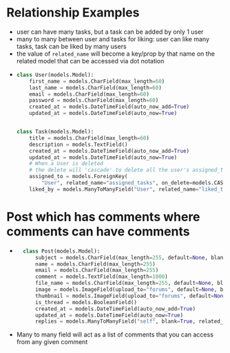 # Relationship Examples
- user can have many tasks, but a task can be added by only 1 user
- many to many between user and tasks for liking: user can like many tasks, task can be liked by many users
- the value of `related_name` will become a key/prop by that name on the related model that can be accessed via dot notation
- ``` py
  class User(models.Model):
      first_name = models.CharField(max_length=60)
      last_name = models.CharField(max_length=60)
      email = models.CharField(max_length=60)
      password = models.CharField(max_length=60)
      created_at = models.DateTimeField(auto_now_add=True)
      updated_at = models.DateTimeField(auto_now=True)


  class Task(models.Model):
      title = models.CharField(max_length=60)
      description = models.TextField()
      created_at = models.DateTimeField(auto_now_add=True)
      updated_at = models.DateTimeField(auto_now=True)
      # When a User is deleted
      # the delete will 'cascade' to delete all the user's assigned_tasks as well
      assigned_to = models.ForeignKey(
          "User", related_name="assigned_tasks", on_delete=models.CASCADE)
      liked_by = models.ManyToManyField("User", related_name="liked_tasks")
  ```

# Post which has comments where comments can have comments
- ``` py
    class Post(models.Model):
        subject = models.CharField(max_length=255, default=None, blank=True, null=True)
        name = models.CharField(max_length=255)
        email = models.CharField(max_length=255)
        comment = models.TextField(max_length=1000)
        file_name = models.CharField(max_length=255, default=None, blank=True, null=True)
        image = models.ImageField(upload_to="forums", default=None, blank=True, null=True)
        thumbnail = models.ImageField(upload_to="forums", default=None, blank=True, null=True)
        is_thread = models.BooleanField()
        created_at = models.DateTimeField(auto_now_add=True)
        updated_at = models.DateTimeField(auto_now=True)
        replies = models.ManyToManyField("self", blank=True, related_name="thread")
    ```
- Many to many field will act as a list of comments that you can access from any given comment

